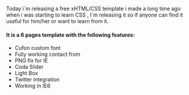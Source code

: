 Today i&#96;m releasing a free xHTML/CSS template i made a long time ago when i was starting to learn CSS , I&#96;m releasing it so if anyone can find it useful for him/her or want to learn from it.

<!-- more -->

#### It is a 6 pages template with the following features:

- Cufon custom font
- Fully working contact from
- PNG fix for IE
- Coda Slider
- Light Box
- Twitter integration
- Working in IE6
